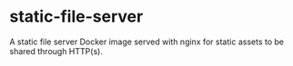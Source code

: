 # static-file-server
A static file server Docker image served with nginx for static assets to be shared through HTTP(s).

